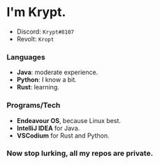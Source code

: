# I'm Krypt.

- Discord: `Krypt#8107`
- Revolt: `Kropt`


### Languages
- **Java**: moderate experience.
- **Python**: I know a bit.
- **Rust**: learning.

### Programs/Tech
- **Endeavour OS**, because Linux best.
- **IntelliJ IDEA** for Java.
- **VSCodium** for Rust and Python.



### Now stop lurking, all my repos are private.

